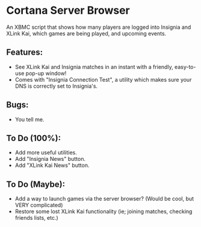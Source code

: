 # Cortana Server Browser
An XBMC script that shows how many players are logged into Insignia and XLink Kai, which games are being played, and upcoming events.

## Features:
- See XLink Kai and Insignia matches in an instant with a friendly, easy-to-use pop-up window!
- Comes with "Insignia Connection Test", a utility which makes sure your DNS is correctly set to Insignia's.

## Bugs: 
- You tell me.

## To Do (100%):
- Add more useful utilities.
- Add "Insignia News" button.
- Add "XLink Kai News" button.

## To Do (Maybe):
- Add a way to launch games via the server browser? (Would be cool, but VERY complicated)
- Restore some lost XLink Kai functionality (ie; joining matches, checking friends lists, etc.)
